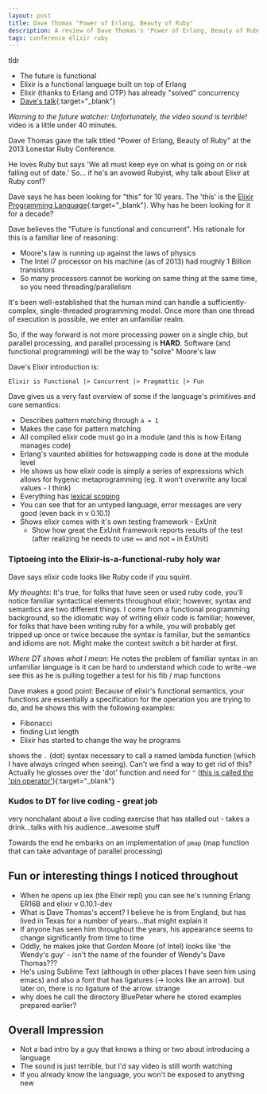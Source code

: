 ```yaml
---
layout: post
title: Dave Thomas "Power of Erlang, Beauty of Ruby"
description: A review of Dave Thomas's "Power of Erlang, Beauty of Ruby" talk given at the 2013 Lonestar Ruby Conference
tags: conference elixir ruby
---
```

tldr
 - The future is functional
 - Elixir is a functional language built on top of Erlang
 - Elixir (thanks to Erlang and OTP) has already "solved" concurrency
 - [Dave's talk](http://confreaks.tv/videos/lonestarruby2013-elixir-power-of-erlang-joy-of-ruby){:target="_blank"}

*Warning to the future watcher: Unfortunately, the video sound is terrible!*
video is a little under 40 minutes.

Dave Thomas gave the talk titled "Power of Erlang, Beauty of Ruby" at the 2013 Lonestar Ruby Conference.


He loves Ruby but says 'We all must keep eye on what is going on or risk falling out of date.' So... if he's an avowed Rubyist, why talk about Elixir at Ruby conf?

Dave says he has been looking for "this" for 10 years. The 'this' is the [Elixir Programming Language](https://elixir-lang.org/){:target="_blank"}. Why has he been looking for it for a decade?

Dave believes the "Future is functional and concurrent". His rationale for this is a familiar line of reasoning:
 - Moore's law is running up against the laws of physics
 - The Intel i7 processor on his machine (as of 2013) had roughly 1 Billion transistors
 - So many processors cannot be working on same thing at the same time, so you need threading/parallelism

It's been well-established that the human mind can handle a sufficiently-complex, single-threaded programming model. Once more than one thread of execution is possible, we enter an unfamiliar realm.

So, if the way forward is not more processing power on a single chip, but parallel processing, and parallel processing is **HARD**.
Software (and functional programming) will be the way to "solve" Moore's law

Dave's Elixir introduction is:


`Elixir is Functional |> Concurrent |> Pragmattic |> Fun`

Dave gives us a very fast overview of some if the language's primitives and core semantics:
 - Describes pattern matching through `a = 1`
 - Makes the case for pattern matching
 - All compiled elixir code must go in a module (and this is how Erlang manages code)
 - Erlang's vaunted abilities for hotswapping code is done at the module level
 - He shows us how elixir code is simply a series of expressions which allows for hygenic metaprogramming (eg. it won't overwrite any local values - I think)
 - Everything has [lexical scoping](https://en.wikipedia.org/wiki/Scope_(computer_science){:target="_blank"})
 - You can see that for an untyped language, error messages are very good (even back in v 0.10.1)
 - Shows elixir comes with it's own testing framework - ExUnit
    - Show how great the ExUnit framework reports results of the test (after realizing he needs to use `==` and not `=` in ExUnit)

### Tiptoeing into the Elixir-is-a-functional-ruby holy war
Dave says elixir code looks like Ruby code if you squint.

_My thoughts_: It's true, for folks that have seen or used ruby code, you'll notice familiar syntactical elements throughout elixir; however, syntax and semantics are two different things. I come from a functional programming background, so the idiomatic way of writing elixir code is familiar; however, for folks that have been writing ruby for a while, you will probably get tripped up once or twice because the syntax is familiar, but the semantics and idioms are not. Might make the context switch a bit harder at first.

_Where DT shows what I mean_:
He notes the problem of familiar syntax in an unfamiliar language is it can be hard to understand which code to write
-we see this as he is pulling together a test for his fib / map functions


Dave makes a good point: Because of elixir's functional semantics, your functions are essentially a specification for the operation you are trying to do, and he shows this with the following examples:
 - Fibonacci
 - finding List length
 - Elixir has started to change the way he programs

shows the `.` (dot) syntax necessary to call a named lambda function (which I have always cringed when seeing). Can't we find a way to get rid of this?
Actually he glosses over the 'dot' function and need for `^` ([this is called the 'pin operator'](http://elixir-lang.github.io/getting-started/pattern-matching.html#the-pin-operator)){:target="_blank"}

### Kudos to DT for live coding - great job
very nonchalant about a live coding exercise that has stalled out - takes a drink...talks with his audience...awesome stuff


Towards the end he embarks on an implementation of `pmap` (map function that can take advantage of parallel processing)


## Fun or interesting things I noticed throughout
 - When he opens up iex (the Elixir repl) you can see he's running Erlang ER16B and elixir v 0.10.1-dev
 - What is Dave Thomas's accent? I believe he is from England, but has lived in Texas for a number of years...that might explain it
 - If anyone has seen him throughout the years, his appearance seems to change significantly from time to time
 - Oddly, he makes joke that Gordon Moore (of Intel) looks like 'the Wendy's guy' - isn't the name of the founder of Wendy's Dave Thomas???
 - He's using Sublime Text (although in other places I have seen him using emacs) and also a font that has ligatures (-> looks like an arrow). but later on, there is no ligature of the arrow. strange
 - why does he call the directory BluePeter where he stored examples prepared earlier?

## Overall Impression
  - Not a bad intro by a guy that knows a thing or two about introducing a language
  - The sound is just terrible, but I'd say video is still worth watching
  - If you already know the language, you won't be exposed to anything new
